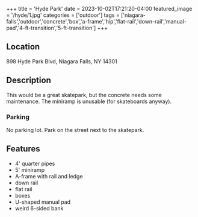 +++
title = 'Hyde Park'
date = 2023-10-02T17:21:20-04:00
featured_image = '/hyde/1.jpg'
categories = ['outdoor']
tags = ['niagara-falls','outdoor','concrete','box','a-frame','hip','flat-rail','down-rail','manual-pad','4-ft-transition','5-ft-transition']
+++

## Location

898 Hyde Park Blvd, Niagara Falls, NY 14301

## Description

This would be a great skatepark, but the concrete needs some maintenance. The miniramp is unusable (for skateboards anyway).

### Parking

No parking lot. Park on the street next to the skatepark.

## Features

- 4' quarter pipes
- 5' miniramp
- A-frame with rail and ledge
- down rail
- flat rail
- boxes
- U-shaped manual pad
- weird 6-sided bank

